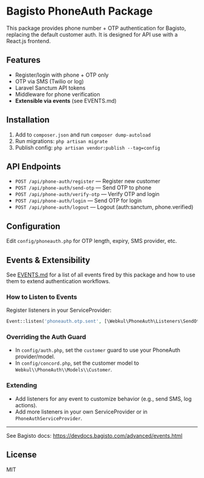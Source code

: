# Bagisto PhoneAuth Package

This package provides phone number + OTP authentication for Bagisto, replacing the default customer auth. It is designed for API use with a React.js frontend.

## Features
- Register/login with phone + OTP only
- OTP via SMS (Twilio or log)
- Laravel Sanctum API tokens
- Middleware for phone verification
- **Extensible via events** (see EVENTS.md)

## Installation
1. Add to `composer.json` and run `composer dump-autoload`
2. Run migrations: `php artisan migrate`
3. Publish config: `php artisan vendor:publish --tag=config`

## API Endpoints
- `POST /api/phone-auth/register` — Register new customer
- `POST /api/phone-auth/send-otp` — Send OTP to phone
- `POST /api/phone-auth/verify-otp` — Verify OTP and login
- `POST /api/phone-auth/login` — Send OTP for login
- `POST /api/phone-auth/logout` — Logout (auth:sanctum, phone.verified)

## Configuration
Edit `config/phoneauth.php` for OTP length, expiry, SMS provider, etc.

## Events & Extensibility
See [EVENTS.md](./EVENTS.md) for a list of all events fired by this package and how to use them to extend authentication workflows.

### How to Listen to Events

Register listeners in your ServiceProvider:

```php
Event::listen('phoneauth.otp.sent', [\Webkul\PhoneAuth\Listeners\SendOtpNotification::class, 'handle']);
```

### Overriding the Auth Guard

- In `config/auth.php`, set the `customer` guard to use your PhoneAuth provider/model.
- In `config/concord.php`, set the customer model to `Webkul\\PhoneAuth\\Models\\Customer`.

### Extending

- Add listeners for any event to customize behavior (e.g., send SMS, log actions).
- Add more listeners in your own ServiceProvider or in `PhoneAuthServiceProvider`.

---

See Bagisto docs: https://devdocs.bagisto.com/advanced/events.html

## License
MIT
